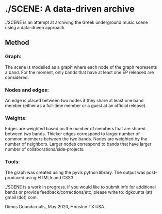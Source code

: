 # ./SCENE: A data-driven archive

./SCENE is an attempt at archiving the Greek underground music scene using a data-driven approach.

Method
------

### Graph:
The scene is modelled as a graph where each node of the graph represents a band. For the moment, only bands that have at least one EP released are considered. 

### Nodes and edges:
An edge is placed between two nodes if they share at least one band member (either as a full-time member or a guest at an official release).

### Weights:
Edges are weighted based on the number of members that are shared between two bands. Thicker edges correspond to larger number of common members between the two bands.
Nodes are weighted by the number of neighbors. Larger nodes correspond to bands that have larger number of collaborations/side-projects.

### Tools:
The graph was created using the pyvis python library. The output was post-produced using HTML5 and CSS3.


./SCENE is a work in progress. If you would like to submit info for additional bands or provide feedback/corrections/etc, please write to: dgkounta (at) gmail (dot) com.

Dimos Goundaroulis, May 2020, Houston TX USA.
